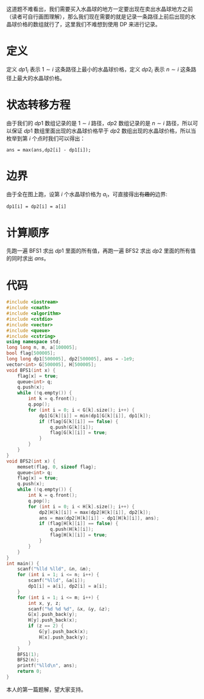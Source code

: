 这道题不难看出，我们需要买入水晶球的地方一定要出现在卖出水晶球地方之前（读者可自行画图理解），那么我们现在需要的就是记录一条路径上前后出现的水晶球价格的数组就行了，这里我们不难想到使用 DP 来进行记录。  

# 定义
定义 $dp1_i$ 表示 $1 \sim i$ 这条路径上最小的水晶球价格，定义 $dp2_i$ 表示 $n \sim i$ 这条路径上最大的水晶球价格。 


# 状态转移方程
由于我们的 $dp1$ 数组记录的是 $1\sim i$ 路径，$dp2$ 数组记录的是 $n \sim i$ 路径，所以可以保证 $dp1$ 数组里面出现的水晶球价格早于 $dp2$ 数组出现的水晶球价格，所以当枚举到第 $i$ 个点时我们可以得出：  
```
ans = max(ans,dp2[i] - dp1[i]);    

```
# 边界  
由于全在图上跑，设第 $i$ 个水晶球价格为 $a_i$，可直接得出~~有趣的~~边界:  
```
dp1[i] = dp2[i] = a[i]  
```
# 计算顺序  
先跑一遍 BFS1 求出 $dp1$ 里面的所有值，再跑一遍 BFS2 求出 $dp2$ 里面的所有值的同时求出 $ans$。  

# 代码
```cpp
#include <iostream>
#include <cmath>
#include <algorithm>
#include <cstdio>
#include <vector>
#include <queue>
#include <cstring>
using namespace std;
long long n, m, a[100005];
bool flag[500005];
long long dp1[500005], dp2[500005], ans = -1e9;
vector<int> G[500005], H[500005];
void BFS1(int x) {
    flag[x] = true;
    queue<int> q;
    q.push(x);
    while (!q.empty()) {
        int k = q.front();
        q.pop();
        for (int i = 0; i < G[k].size(); i++) {
            dp1[G[k][i]] = min(dp1[G[k][i]], dp1[k]);
            if (flag[G[k][i]] == false) {
                q.push(G[k][i]);
                flag[G[k][i]] = true;
            }
        }
    }
}
void BFS2(int x) {
    memset(flag, 0, sizeof flag);
    queue<int> q;
    flag[x] = true;
    q.push(x);
    while (!q.empty()) {
        int k = q.front();
        q.pop();
        for (int i = 0; i < H[k].size(); i++) {
            dp2[H[k][i]] = max(dp2[H[k][i]], dp2[k]);
            ans = max(dp2[H[k][i]] - dp1[H[k][i]], ans);
            if (flag[H[k][i]] == false) {
                q.push(H[k][i]);
                flag[H[k][i]] = true;
            }
        }
    }
}
int main() {
    scanf("%lld %lld", &n, &m);
    for (int i = 1; i <= n; i++) {
        scanf("%lld", &a[i]);
        dp1[i] = a[i], dp2[i] = a[i];
    }
    for (int i = 1; i <= m; i++) {
        int x, y, z;
        scanf("%d %d %d", &x, &y, &z);
        G[x].push_back(y);
        H[y].push_back(x);
        if (z == 2) {
            G[y].push_back(x);
            H[x].push_back(y);
        }
    }
    BFS1(1);
    BFS2(n);
    printf("%lld\n", ans);
    return 0;
}
```
本人的第一篇题解，望大家支持。